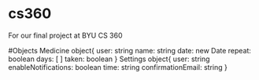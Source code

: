 cs360
=====

For our final project at BYU CS 360

#Objects
Medicine object{
  user: string
  name: string
  date: new Date
  repeat: boolean
  days: [ ]
  taken: boolean
}
Settings object{
  user: string
  enableNotifications: boolean
  time: string
  confirmationEmail: string
}
